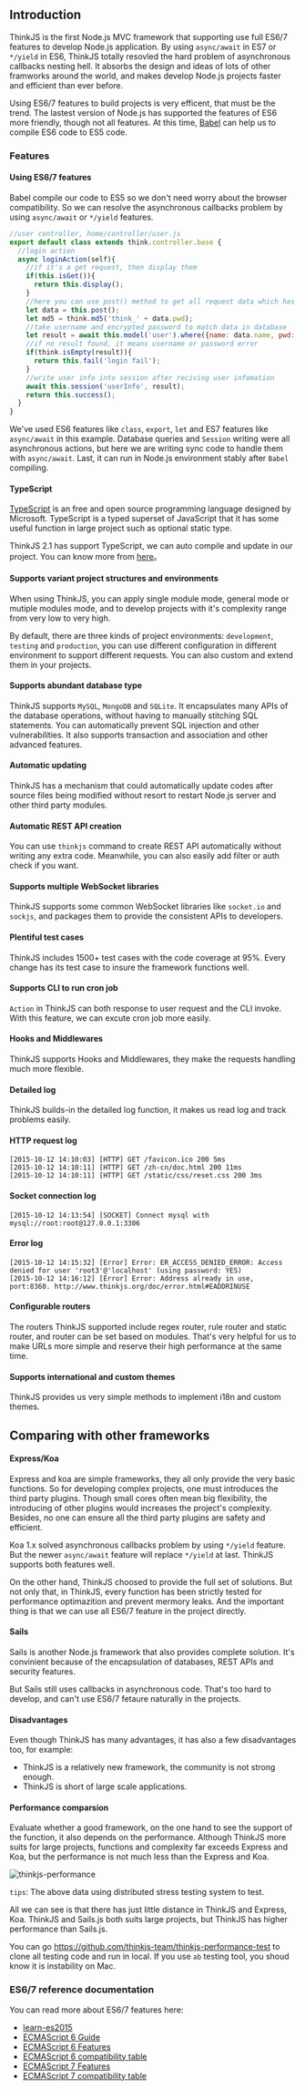 ## Introduction

ThinkJS is the first Node.js MVC framework that supporting use full ES6/7 features to develop Node.js application. By using `async/await` in ES7 or `*/yield` in ES6, ThinkJS totally resovled the hard problem of asynchronous callbacks nesting hell. It absorbs the design and ideas of lots of other framworks around the world, and makes develop Node.js projects faster and efficient than ever before.

Using ES6/7 features to build projects is very efficent, that must be the trend. The lastest version of Node.js has supported the features of ES6 more friendly, though not all features. At this time, [Babel](http://babeljs.io) can help us to compile ES6 code to ES5 code.

### Features

#### Using ES6/7 features

Babel compile our code to ES5 so we don't need worry about the browser compatibility. So we can resolve the asynchronous callbacks problem by using `async/await` or `*/yield` features.


```js
//user controller, home/controller/user.js
export default class extends think.controller.base {
  //login action
  async loginAction(self){
    //if it's a get request, then display them
    if(this.isGet()){
      return this.display();
    }
    //here you can use post() method to get all request data which has checked in logic
    let data = this.post();
    let md5 = think.md5('think_' + data.pwd);
    //take username and encrypted password to match data in database
    let result = await this.model('user').where({name: data.name, pwd: md5}).find();
    //if no result found, it means username or password error
    if(think.isEmpty(result)){
      return this.fail('login fail');
    }
    //write user info into session after reciving user infomation
    await this.session('userInfo', result);
    return this.success();
  }
}
```

We've used ES6 features like `class`, `export`, `let` and ES7 features like `async/await` in this example. Database queries and `Session` writing were all asynchronous actions, but here we are writing sync code to handle them with `async/await`. Last, it can run in Node.js environment stably after `Babel` compiling.

#### TypeScript

[TypeScript](http://www.typescriptlang.org/) is an free and open source programming language designed by Microsoft. TypeScript is a typed superset of JavaScript that it has some useful function in large project such as optional static type.

ThinkJS 2.1 has support TypeScript, we can auto compile and update in our project. You can know more from [here](./typescript.html)。

#### Supports variant project structures and environments

When using ThinkJS, you can apply single module mode, general mode or mutiple modules mode, and to develop projects with it's complexity range from very low to very high.

By default, there are three kinds of project environments: `development`, `testing` and `production`, you can use different configuration in different environment to support different requests. You can also custom and extend them in your projects.

#### Supports abundant database type

ThinkJS supports `MySQL`, `MongoDB` and `SQLite`. It encapsulates many APIs of the database operations, without having to manually stitching SQL statements. You can automatically prevent SQL injection and other vulnerabilities. It also supports transaction and association and other advanced features.

#### Automatic updating

ThinkJS has a mechanism that could automatically update codes after source files being modified without resort to restart Node.js server and other third party modules.

#### Automatic REST API creation

You can use `thinkjs` command to create REST API automatically without writing any extra code. Meanwhile, you can also easily add filter or auth check if you want.

#### Supports multiple WebSocket libraries

ThinkJS supports some common WebSocket libraries like `socket.io` and `sockjs`, and packages them to provide the consistent APIs to developers.

#### Plentiful test cases

ThinkJS includes 1500+ test cases with the code coverage at 95%. Every change has its test case to insure the framework functions well.

#### Supports CLI to run cron job

`Action` in ThinkJS can both response to user request and the CLI invoke. With this feature, we can excute cron job more easily.

#### Hooks and Middlewares

ThinkJS supports Hooks and Middlewares, they make the requests handling much more flexible.

#### Detailed log

ThinkJS builds-in the detailed log function, it makes us read log and track problems easily.

#### HTTP request log
```
[2015-10-12 14:10:03] [HTTP] GET /favicon.ico 200 5ms
[2015-10-12 14:10:11] [HTTP] GET /zh-cn/doc.html 200 11ms
[2015-10-12 14:10:11] [HTTP] GET /static/css/reset.css 200 3ms
```
#### Socket connection log

```
[2015-10-12 14:13:54] [SOCKET] Connect mysql with mysql://root:root@127.0.0.1:3306
```

#### Error log

```
[2015-10-12 14:15:32] [Error] Error: ER_ACCESS_DENIED_ERROR: Access denied for user 'root3'@'localhost' (using password: YES)
[2015-10-12 14:16:12] [Error] Error: Address already in use, port:8360. http://www.thinkjs.org/doc/error.html#EADDRINUSE
```

#### Configurable routers

The routers ThinkJS supported include regex router, rule router and static router, and router can be set based on modules. That's very helpful for us to make URLs more simple and reserve their high performance at the same time.

#### Supports international and custom themes

ThinkJS provides us very simple methods to implement i18n and custom themes.


## Comparing with other frameworks

#### Express/Koa

Express and koa are simple frameworks, they all only provide the very basic functions. So for developing complex projects, one must introduces the third party plugins. Though small cores often mean big flexibility, the introducing of other plugins would increases the project's complexity. Besides, no one can ensure all the third party plugins are safety and efficient.

Koa 1.x solved asynchronous callbacks problem by using `*/yield` feature. But the newer `async/await` feature will replace `*/yield` at last. ThinkJS supports both features well.

On the other hand, ThinkJS choosed to provide the full set of solutions. But not only that, in ThinkJS, every function has been strictly tested for performance optimazition and prevent mermory leaks. And the important thing is that we can use all ES6/7 feature in the project directly.

#### Sails

Sails is another Node.js framework that also provides complete solution. It's convinient because of the encapsulation of databases, REST APIs and security features.

But Sails still uses callbacks in asynchronous code. That's too hard to develop, and can't use ES6/7 fetaure naturally in the projects.

#### Disadvantages

Even though ThinkJS has many advantages, it has also a few disadvantages too, for example:

- ThinkJS is a relatively new framework, the community is not strong enough.
- ThinkJS is short of large scale applications.

#### Performance comparsion

Evaluate whether a good framework, on the one hand to see the support of the function, it also depends on the performance. Although ThinkJS more suits for large projects, functions and complexity far exceeds Express and Koa, but the performance is not much less than the Express and Koa.

<img src="https://p.ssl.qhimg.com/t01897b6d34f6e0ea31.png" alt="thinkjs-performance" style="max-width:100%">


`tips`: The above data using distributed stress testing system to test.

All we can see is that there has just little distance in ThinkJS and Express, Koa. ThinkJS and Sails.js both suits large projects, but ThinkJS has higher performance than Sails.js.

You can go <https://github.com/thinkjs-team/thinkjs-performance-test> to clone all testing code and run in local. If you use `ab` testing tool, you shoud know it is instability on Mac.

### ES6/7 reference documentation

You can read more about ES6/7 features here:

* [learn-es2015](http://babeljs.io/docs/learn-es2015/)
* [ECMAScript 6 Guide](http://es6.ruanyifeng.com/)
* [ECMAScript 6 Features](https://github.com/lukehoban/es6features)
* [ECMAScript 6 compatibility table](http://kangax.github.io/compat-table/es6/)
* [ECMAScript 7 Features](https://github.com/hemanth/es7-features)
* [ECMAScript 7 compatibility table](http://kangax.github.io/compat-table/es7/)

